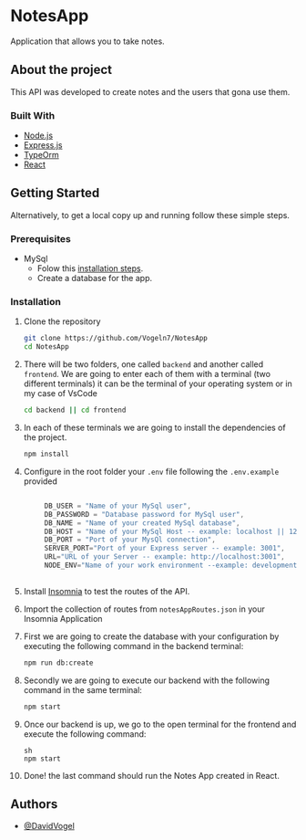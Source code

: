 # NotesApp
Application that allows you to take notes.

## About the project
This API was developed to create notes and the users that gona use them.

### Built With

* [Node.js](https://nodejs.org/)
* [Express.js](https://expressjs.com/)
* [TypeOrm](https://typeorm.io/)
* [React](https://es.react.dev/)


## Getting Started

Alternatively, to get a local copy up and running follow these simple steps.

### Prerequisites

* MySql
	* Folow this [installation steps](https://dev.mysql.com/doc/mysql-installation-excerpt/5.7/en/).
	* Create a database for the app. 

### Installation

1. Clone the repository
   ```sh
   git clone https://github.com/Vogeln7/NotesApp
   cd NotesApp
   ```
2. There will be two folders, one called `backend` and another called `frontend`.
We are going to enter each of them with a terminal (two different terminals) it can be the terminal of your operating system or in my case of VsCode
   ```sh
   cd backend || cd frontend
   ```   
3. In each of these terminals we are going to install the dependencies of the project.
   ```sh
   npm install
   ```
4. Configure in the root folder your `.env` file following the `.env.example` provided
   ```js
   
	    DB_USER = "Name of your MySql user",
        DB_PASSWORD = "Database password for MySql user",
        DB_NAME = "Name of your created MySql database",
        DB_HOST = "Name of your MySql Host -- example: localhost || 127.0.0.1",
        DB_PORT = "Port of your MysQl connection",
        SERVER_PORT="Port of your Express server -- example: 3001",
        URL="URL of your Server -- example: http://localhost:3001",
        NODE_ENV="Name of your work environment --example: development | test | production"
		
   ``` 
5. Install [Insomnia](https://insomnia.rest/download) to test the routes of the API.

6. Import the collection of routes from `notesAppRoutes.json` in your Insomnia Application
   
7. First we are going to create the database with your configuration by executing the following command in the backend terminal:
   ```sh
   npm run db:create
   ```
8. Secondly we are going to execute our backend with the following command in the same terminal:
   ```sh
   npm start
   ``` 
9. Once our backend is up, we go to the open terminal for the frontend and execute the following command:

   ```
   sh
   npm start
   ``` 
10. Done! the last command should run the Notes App created in React.


## Authors

- [@DavidVogel](https://www.github.com/Vogeln7)
